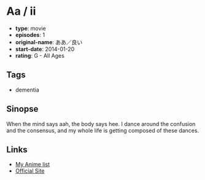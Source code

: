 # Aa / ii

-   **type**: movie
-   **episodes**: 1
-   **original-name**: ああ／良い
-   **start-date**: 2014-01-20
-   **rating**: G - All Ages

## Tags

-   dementia

## Sinopse

When the mind says aah, the body says hee. I dance around the confusion and the consensus, and my whole life is getting composed of these dances.

## Links

-   [My Anime list](https://myanimelist.net/anime/38701/Aa___ii)
-   [Official Site](https://youtu.be/0UzBFSvSORI)
